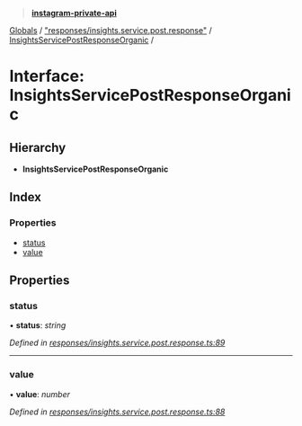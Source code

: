> **[instagram-private-api](../README.md)**

[Globals](../README.md) / ["responses/insights.service.post.response"](../modules/_responses_insights_service_post_response_.md) / [InsightsServicePostResponseOrganic](_responses_insights_service_post_response_.insightsservicepostresponseorganic.md) /

# Interface: InsightsServicePostResponseOrganic

## Hierarchy

* **InsightsServicePostResponseOrganic**

## Index

### Properties

* [status](_responses_insights_service_post_response_.insightsservicepostresponseorganic.md#status)
* [value](_responses_insights_service_post_response_.insightsservicepostresponseorganic.md#value)

## Properties

###  status

• **status**: *string*

*Defined in [responses/insights.service.post.response.ts:89](https://github.com/dilame/instagram-private-api/blob/173bc62/src/responses/insights.service.post.response.ts#L89)*

___

###  value

• **value**: *number*

*Defined in [responses/insights.service.post.response.ts:88](https://github.com/dilame/instagram-private-api/blob/173bc62/src/responses/insights.service.post.response.ts#L88)*